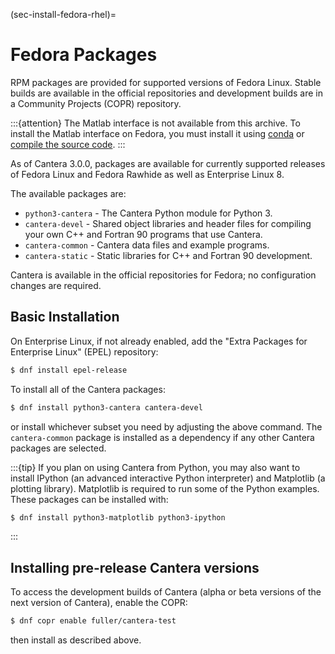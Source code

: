 (sec-install-fedora-rhel)=
# Fedora Packages

RPM packages are provided for supported versions of Fedora Linux. Stable builds are
available in the official repositories and development builds are in a Community
Projects (COPR) repository.

:::{attention}
The Matlab interface is not available from this archive. To install the Matlab interface
on Fedora, you must install it using [conda](sec-conda-matlab-interface) or
[compile the source code](sec-compiling).
:::

As of Cantera 3.0.0, packages are available for currently supported releases of Fedora
Linux and Fedora Rawhide as well as Enterprise Linux 8.

The available packages are:

- `python3-cantera` - The Cantera Python module for Python 3.
- `cantera-devel` - Shared object libraries and header files for compiling your own C++
  and Fortran 90 programs that use Cantera.
- `cantera-common` - Cantera data files and example programs.
- `cantera-static` - Static libraries for C++ and Fortran 90 development.

Cantera is available in the official repositories for Fedora; no configuration changes
are required.

## Basic Installation

On Enterprise Linux, if not already enabled, add the "Extra Packages for Enterprise
Linux" (EPEL) repository:

```bash
$ dnf install epel-release
```

To install all of the Cantera packages:

```bash
$ dnf install python3-cantera cantera-devel
```

or install whichever subset you need by adjusting the above command. The
`cantera-common` package is installed as a dependency if any other Cantera packages are
selected.

:::{tip}
If you plan on using Cantera from Python, you may also want to install IPython (an
advanced interactive Python interpreter) and Matplotlib (a plotting library). Matplotlib
is required to run some of the Python examples. These packages can be installed with:

```bash
$ dnf install python3-matplotlib python3-ipython
```
:::

## Installing pre-release Cantera versions

To access the development builds of Cantera (alpha or beta versions of the next version
of Cantera), enable the COPR:

```bash
$ dnf copr enable fuller/cantera-test
```

then install as described above.
